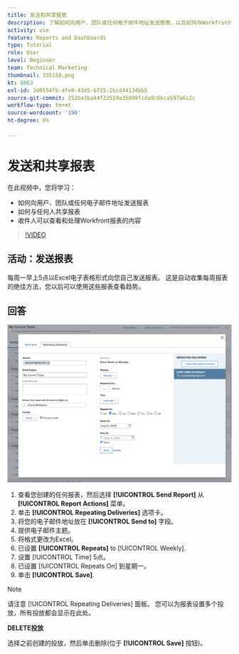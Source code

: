 ```yaml
---
title: 发送和共享报表
description: 了解如何向用户、团队或任何电子邮件地址发送报表，以及如何与Workfront中的任何人共享报表。
activity: use
feature: Reports and Dashboards
type: Tutorial
role: User
level: Beginner
team: Technical Marketing
thumbnail: 335158.png
kt: 8863
exl-id: 3d0554fb-4fe0-43d5-b725-2bcd44134bb5
source-git-commit: 252ba3ba44f22519a35899fcda9c6bca597a6c2c
workflow-type: tm+mt
source-wordcount: '190'
ht-degree: 0%

---
```


# 发送和共享报表

在此视频中，您将学习：

* 如何向用户、团队或任何电子邮件地址发送报表
* 如何与任何人共享报表
* 收件人可以查看和处理Workfront报表的内容

>[!VIDEO](https://video.tv.adobe.com/v/335158/?quality=12)

## 活动：发送报表

每周一早上5点以Excel电子表格形式向您自己发送报表。 这是自动收集每周报表的绝佳方法，您以后可以使用这些报表查看趋势。

## 回答

![用于设置重复报表投放的屏幕图像](assets/send-a-report.png)

1. 查看您创建的任何报表，然后选择 **[!UICONTROL Send Report]** 从 **[!UICONTROL Report Actions]** 菜单。
1. 单击 **[!UICONTROL Repeating Deliveries]** 选项卡。
1. 将您的电子邮件地址放在 **[!UICONTROL Send to]** 字段。
1. 提供电子邮件主题。
1. 将格式更改为Excel。
1. 已设置 **[!UICONTROL Repeats]** to [!UICONTROL Weekly].
1. 设置 [!UICONTROL Time] 5点。
1. 已设置 [!UICONTROL Repeats On] 到星期一。
1. 单击 **[!UICONTROL Save]**.

>[!NOTE]
>
>请注意 [!UICONTROL Repeating Deliveries] 面板。 您可以为报表设置多个投放，所有投放都会显示在此处。

**DELETE投放**

选择之前创建的投放，然后单击删除(位于 **[!UICONTROL Save]** 按钮)。
